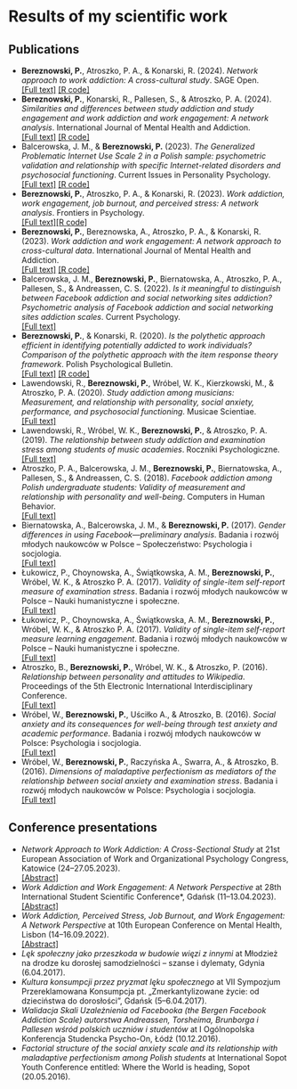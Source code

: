 # Results of my scientific work
## Publications
- **Bereznowski, P.**, Atroszko, P. A., & Konarski, R. (2024). *Network approach to work addiction: A cross-cultural study*. SAGE Open.  
[[Full text]](https://doi.org/10.1177/21582440241245414) [[R code]](https://osf.io/76kpw/)
- **Bereznowski, P.**, Konarski, R., Pallesen, S., & Atroszko, P. A. (2024). *Similarities and differences between study addiction and study engagement and work addiction and work engagement: A network analysis*. International Journal of Mental Health and Addiction.  
[[Full text]](https://doi.org/10.1007/s11469-023-01234-4) [[R code]](https://osf.io/f5vsq/)
- Balcerowska, J. M., & **Bereznowski, P.** (2023). *The Generalized Problematic Internet Use Scale 2 in a Polish sample: psychometric validation and relationship with specific Internet-related disorders and psychosocial functioning*. Current Issues in Personality Psychology.  
[[Full text]](https://doi.org/10.5114/cipp/151869) [[R code]](https://osf.io/d2t3r/)
- **Bereznowski, P.**, Atroszko, P. A., & Konarski, R. (2023). *Work addiction, work engagement, job burnout, and perceived stress: A network analysis*. Frontiers in Psychology.  
[[Full text]](https://doi.org/10.3389/fpsyg.2023.1130069)[[R code]](https://www.frontiersin.org/articles/10.3389/fpsyg.2023.1130069/full#supplementary-material)
- **Bereznowski, P.**, Bereznowska, A., Atroszko, P. A., & Konarski, R. (2023). *Work addiction and work engagement: A network approach to cross-cultural data*. International Journal of Mental Health and Addiction.  
[[Full text]](https://doi.org/10.1007/s11469-021-00707-8) [[R code]](https://osf.io/r693u/)
- Balcerowska, J. M., **Bereznowski, P.**, Biernatowska, A., Atroszko, P. A., Pallesen, S., & Andreassen, C. S. (2022). *Is it meaningful to distinguish between Facebook addiction and social networking sites addiction? Psychometric analysis of Facebook addiction and social networking sites addiction scales*. Current Psychology.  
[[Full text]](https://doi.org/10.1007/s12144-020-00625-3)
- **Bereznowski, P.**, & Konarski, R. (2020). *Is the polythetic approach efficient in identifying potentially addicted to work individuals? Comparison of the polythetic approach with the item response theory framework*. Polish Psychological Bulletin.  
[[Full text]](https://doi.org/10.24425/ppb.2020.133768) [[R code]](https://osf.io/vhx4g/)
- Lawendowski, R., **Bereznowski, P.**, Wróbel, W. K., Kierzkowski, M., & Atroszko, P. A. (2020). *Study addiction among musicians: Measurement, and relationship with personality, social anxiety, performance, and psychosocial functioning*. Musicae Scientiae.  
[[Full text]](https://doi.org/10.1177/1029864918822138)
- Lawendowski, R., Wróbel, W. K., **Bereznowski, P.**, & Atroszko, P. A. (2019). *The relationship between study addiction and examination stress among students of music academies*. Roczniki Psychologiczne.  
[[Full text]](https://doi.org/10.18290/rpsych.2019.22.2-5)
- Atroszko, P. A., Balcerowska, J. M., **Bereznowski, P.**, Biernatowska, A., Pallesen, S., & Andreassen, C. S. (2018). *Facebook addiction among Polish undergraduate students: Validity of measurement and relationship with personality and well-being*. Computers in Human Behavior.  
[[Full text]](https://doi.org/10.1016/j.chb.2018.04.001)
- Biernatowska, A., Balcerowska, J. M., & **Bereznowski, P.** (2017). *Gender differences in using Facebook—preliminary analysis*. Badania i rozwój młodych naukowców w Polsce – Społeczeństwo: Psychologia i socjologia.  
[[Full text]](https://experior.ug.edu.pl/wp-content/uploads/Gender-differences-in-using-facebook-preliminary-analysis.pdf)
- Łukowicz, P., Choynowska, A., Świątkowska, A. M., **Bereznowski, P.**, Wróbel, W. K., & Atroszko P. A. (2017). *Validity of single-item self-report measure of examination stress*. Badania i rozwój młodych naukowców w Polsce – Nauki humanistyczne i społeczne.  
[[Full text]](https://open.icm.edu.pl/server/api/core/bitstreams/bc31a160-f2ed-436b-84ca-93ed4600daae/content)
- Łukowicz, P., Choynowska, A., Świątkowska, A. M., **Bereznowski, P.**, Wróbel, W. K., & Atroszko P. A. (2017). *Validity of single-item self-report measure learning engagement*. Badania i rozwój młodych naukowców w Polsce – Nauki humanistyczne i społeczne.  
[[Full text]](https://open.icm.edu.pl/server/api/core/bitstreams/60050457-11d8-454b-a346-4bc9e055a3df/content)
- Atroszko, B., **Bereznowski, P.**, Wróbel, W. K., & Atroszko, P. (2016). *Relationship between personality and attitudes to Wikipedia*. Proceedings of the 5th Electronic International Interdisciplinary Conference.  
[[Full text]](https://repozytorium.ceon.pl/bitstream/handle/123456789/10636/Relationship%20between%20personality%20and%20attitudes%20to%20Wikipedia.pdf?sequence=1&isAllowed=y)
- Wróbel, W., **Bereznowski, P.**, Uściłko A., & Atroszko, B. (2016). *Social anxiety and its consequences for well-being through test anxiety and academic performance*. Badania i rozwój młodych naukowców w Polsce: Psychologia i socjologia.  
[[Full text]](https://open.icm.edu.pl/server/api/core/bitstreams/137ef2c0-6319-40a0-8458-49e30c5e3269/content)
- Wróbel, W., **Bereznowski, P.**, Raczyńska A., Swarra, A., & Atroszko, B. (2016). *Dimensions of maladaptive perfectionism as mediators of the relationship between social anxiety and examination stress*. Badania i rozwój młodych naukowców w Polsce: Psychologia i socjologia.  
[[Full text]](https://open.icm.edu.pl/server/api/core/bitstreams/b66df2d6-1ad2-4818-a755-21ebd762510b/content)

## Conference presentations
- *Network Approach to Work Addiction: A Cross-Sectional Study* at 21st European Association of Work and Organizational Psychology Congress, Katowice (24–27.05.2023).  
[[Abstract]](https://github.com/bereznowski/scientific-work/blob/main/conference_presentations/eawop_abstract.pdf)
- *Work Addiction and Work Engagement: A Network Perspective* at 28th International Student Scientific Conference*, Gdańsk (11–13.04.2023).  
[[Abstract]](https://github.com/bereznowski/scientific-work/blob/main/conference_presentations/issc_abstract.pdf)
- *Work Addiction, Perceived Stress, Job Burnout, and Work Engagement: A Network Perspective* at 10th European Conference on Mental Health, Lisbon (14–16.09.2022).  
[[Abstract]](https://github.com/bereznowski/scientific-work/blob/main/conference_presentations/ecmh_abstract.pdf)
- *Lęk społeczny jako przeszkoda w budowie więzi z innymi* at Młodzież na drodze ku dorosłej samodzielności – szanse i dylematy, Gdynia (6.04.2017). 
- *Kultura konsumpcji przez pryzmat lęku społecznego* at VII Sympozjum Przereklamowana Konsumpcja pt. „Zmerkantylizowane życie: od dzieciństwa do dorosłości”,  Gdańsk (5–6.04.2017). 
- *Walidacja Skali Uzależnienia od Facebooka (the Bergen Facebook Addiction Scale) autorstwa Andreassen, Torsheima, Brunborga i Pallesen wśród polskich uczniów i studentów* at I Ogólnopolska Konferencja Studencka Psycho-On, Łódź (10.12.2016). 
- *Factorial structure of the social anxiety scale and its relationship with maladaptive perfectionism among Polish students* at International Sopot Youth Conference entitled: Where the World is heading, Sopot (20.05.2016). 
